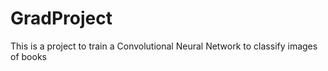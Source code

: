 # GradProject
This is a project to train a Convolutional Neural Network to classify images of books
